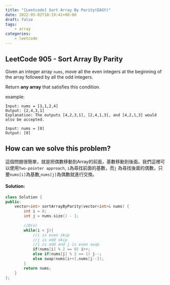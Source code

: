 ```yaml
---
title: "[Leetcode] Sort Array By Parity(EASY)"
date: 2022-05-02T18:19:41+08:00
draft: false
tags:
    - array
categories:
    - leetcode
---
```


## LeetCode 905 - Sort Array By Parity
Given an integer array `nums`, move all the even integers at the beginning of the array followed by all the odd integers.

Return **any array** that satisfies this condition.

example:  
```
Input: nums = [3,1,2,4]
Output: [2,4,3,1]
Explanation: The outputs [4,2,3,1], [2,4,1,3], and [4,2,1,3] would also be accepted.

Input: nums = [0]
Output: [0]
```

## How can we solve this problem?
這個問題很簡單，就是把偶數移動到Array的前面，基數移動到後面。我們這裡可以使用`Two-pointer approach`, `i`為尋找前面的基數，而`j` 為尋找後面的偶數，只要`nums[i]`為基數,`nums[j]`為偶數就進行交換。


<!-- ## The solving steps:
1. 定義`i`和`j`,`i=0`和`j=n-1`
2. 使用iteration進行基數偶數的查找，直到`i>=j`就結束 -->
#### Solution:
```c++
class Solution {
public:
    vector<int> sortArrayByParity(vector<int>& nums) {
        int i = 0;
        int j = nums.size() - 1;
        
        //O(n)
        while(i < j){
            //i is even skip
            //j is odd skip
            //i is odd and j is even swap
            if(nums[i] % 2 == 0) i++;
            else if(nums[j] % 2 == 1) j--;
            else swap(nums[i++],nums[j--]);
        }
        return nums;
    }
};
```


